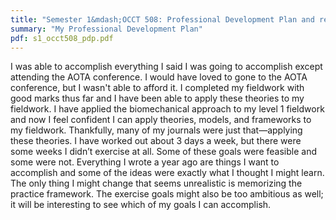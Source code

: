 ```yaml
---
title: "Semester 1&mdash;OCCT 508: Professional Development Plan and reflection"
summary: "My Professional Development Plan"
pdf: s1_occt508_pdp.pdf
---
```

I was able to accomplish everything I said I was going to accomplish except
attending the AOTA conference. I would have loved to gone to the AOTA
conference, but I wasn't able to afford it. I completed my fieldwork with
good marks thus far and I have been able to apply these theories to my
fieldwork. I have applied the biomechanical approach to my level 1 fieldwork
and now I feel confident I can apply theories, models, and frameworks to my
fieldwork. Thankfully, many of my journals were just that&mdash;applying
these theories. I have worked out about 3 days a week, but there were some
weeks I didn’t exercise at all. Some of these goals were feasible and some
were not. Everything I wrote a year ago are things I want to accomplish and
some of the ideas were exactly what I thought I might learn. The only thing
I might change that seems unrealistic is memorizing the practice framework.
The exercise goals might also be too ambitious as well; it will be
interesting to see which of my goals I can accomplish.

